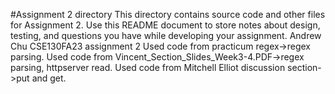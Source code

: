 #Assignment 2 directory
This directory contains source code and other files for Assignment 2.
Use this README document to store notes about design, testing, and
questions you have while developing your assignment.
Andrew Chu CSE130FA23 assignment 2
Used code from practicum regex->regex parsing.
Used code from Vincent_Section_Slides_Week3-4.PDF->regex parsing, httpserver read.
Used code from Mitchell Elliot discussion section->put and get.



